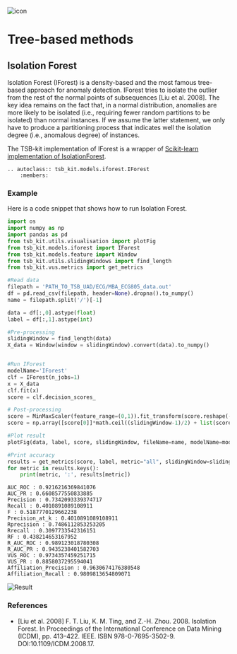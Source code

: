 ![icon](../../images/method_icons/tree.png "icon")
# Tree-based methods


## Isolation Forest

Isolation Forest (IForest) is a density-based and the most famous tree-based approach for anomaly detection. IForest tries to isolate the outlier from the rest of the normal points of subsequences [Liu et al. 2008].
The key idea remains on the fact that, in a normal distribution, anomalies are more likely to be isolated (i.e., requiring fewer random partitions to be isolated) than normal instances. 
If we assume the latter statement, we only have to produce a partitioning process that indicates well the isolation degree (i.e., anomalous degree) of instances.

The TSB-kit implementation of IForest is a wrapper of [Scikit-learn implementation of IsolationForest](https://scikit-learn.org/stable/modules/generated/sklearn.ensemble.IsolationForest.html).

```{eval-rst}  
.. autoclass:: tsb_kit.models.iforest.IForest
    :members:

```

### Example

Here is a code snippet that shows how to run Isolation Forest.

```python
import os
import numpy as np
import pandas as pd
from tsb_kit.utils.visualisation import plotFig
from tsb_kit.models.iforest import IForest
from tsb_kit.models.feature import Window
from tsb_kit.utils.slidingWindows import find_length
from tsb_kit.vus.metrics import get_metrics

#Read data
filepath = 'PATH_TO_TSB_UAD/ECG/MBA_ECG805_data.out'
df = pd.read_csv(filepath, header=None).dropna().to_numpy()
name = filepath.split('/')[-1]

data = df[:,0].astype(float)
label = df[:,1].astype(int)

#Pre-processing    
slidingWindow = find_length(data)
X_data = Window(window = slidingWindow).convert(data).to_numpy()


#Run IForest
modelName='IForest'
clf = IForest(n_jobs=1)
x = X_data
clf.fit(x)
score = clf.decision_scores_

# Post-processing
score = MinMaxScaler(feature_range=(0,1)).fit_transform(score.reshape(-1,1)).ravel()
score = np.array([score[0]]*math.ceil((slidingWindow-1)/2) + list(score) + [score[-1]]*((slidingWindow-1)//2))

#Plot result
plotFig(data, label, score, slidingWindow, fileName=name, modelName=modelName) 

#Print accuracy
results = get_metrics(score, label, metric="all", slidingWindow=slidingWindow)
for metric in results.keys():
    print(metric, ':', results[metric])
```
```
AUC_ROC : 0.9216216369841076
AUC_PR : 0.6608577550833885
Precision : 0.7342093339374717
Recall : 0.4010891089108911
F : 0.5187770129662238
Precision_at_k : 0.4010891089108911
Rprecision : 0.7486112853253205
Rrecall : 0.3097733542316151
RF : 0.438214653167952
R_AUC_ROC : 0.989123018780308
R_AUC_PR : 0.9435238401582703
VUS_ROC : 0.9734357459251715
VUS_PR : 0.8858037295594041
Affiliation_Precision : 0.9630674176380548
Affiliation_Recall : 0.9809813654809071
```
![Result](../../images/method_results/IForest.png "Iforest Result")

### References

* [Liu et al. 2008] F. T. Liu, K. M. Ting, and Z.-H. Zhou. 2008. Isolation Forest. In Proceedings of the International Conference on Data Mining (ICDM), pp. 413–422. IEEE. ISBN 978-0-7695-3502-9. DOI:10.1109/ICDM.2008.17.
